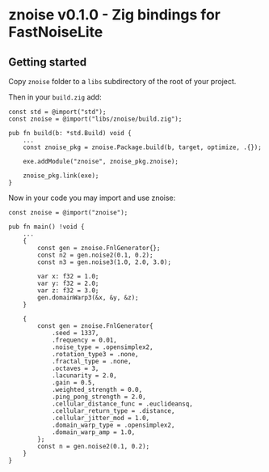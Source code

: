 # znoise v0.1.0 - Zig bindings for FastNoiseLite

## Getting started

Copy `znoise` folder to a `libs` subdirectory of the root of your project.

Then in your `build.zig` add:

```zig
const std = @import("std");
const znoise = @import("libs/znoise/build.zig");

pub fn build(b: *std.Build) void {
    ...
    const znoise_pkg = znoise.Package.build(b, target, optimize, .{});

    exe.addModule("znoise", znoise_pkg.znoise);

    znoise_pkg.link(exe);
}
```

Now in your code you may import and use znoise:

```zig
const znoise = @import("znoise");

pub fn main() !void {
    ...
    {
        const gen = znoise.FnlGenerator{};
        const n2 = gen.noise2(0.1, 0.2);
        const n3 = gen.noise3(1.0, 2.0, 3.0);

        var x: f32 = 1.0;
        var y: f32 = 2.0;
        var z: f32 = 3.0;
        gen.domainWarp3(&x, &y, &z);
    }

    {
        const gen = znoise.FnlGenerator{
            .seed = 1337,
            .frequency = 0.01,
            .noise_type = .opensimplex2,
            .rotation_type3 = .none,
            .fractal_type = .none,
            .octaves = 3,
            .lacunarity = 2.0,
            .gain = 0.5,
            .weighted_strength = 0.0,
            .ping_pong_strength = 2.0,
            .cellular_distance_func = .euclideansq,
            .cellular_return_type = .distance,
            .cellular_jitter_mod = 1.0,
            .domain_warp_type = .opensimplex2,
            .domain_warp_amp = 1.0,
        };
        const n = gen.noise2(0.1, 0.2);
    }
}
```

